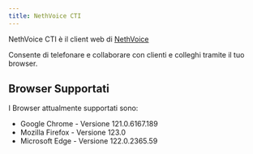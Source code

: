 ```yaml
---
title: NethVoice CTI
---
```


NethVoice CTI è il client web di [NethVoice](https://www.nethesis.it/soluzioni/nethvoice)

Consente di telefonare e collaborare con clienti e colleghi tramite il tuo browser.

## Browser Supportati

I Browser attualmente supportati sono:
- Google Chrome - Versione 121.0.6167.189
- Mozilla Firefox - Versione 123.0
- Microsoft Edge - Versione 122.0.2365.59
